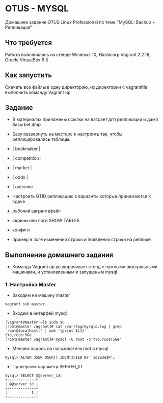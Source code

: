 # OTUS - MYSQL
Домашнее задание OTUS Linux Professional по теме "MySQL: Backup + Репликация"

## Что требуется
Работа выполнялась на стенде Windows 10, Hashicorp Vagrant 2.2.19, Oracle VirtualBox 6.3

## Как запустить
Скачать все файлы в одну директорию, из директории с vagrantfile выполнить команду Vagrant up

## Задание
* В материалах приложены ссылки на вагрант для репликации и дамп базы bet.dmp
* Базу развернуть на мастере и настроить так, чтобы реплицировались таблицы:
* | bookmaker |
* | competition |
* | market |
* | odds |
* | outcome

* Настроить GTID репликацию x варианты которые принимаются к сдаче
* рабочий вагрантафайл
* скрины или логи SHOW TABLES
* конфиги
* пример в логе изменения строки и появления строки на реплике

## Выполнение домашнего задания
* Команда Vagrant up разворачивает стенд с нужными виртуальными машинами, и установленным и запущеным mysql
### 1. Настройка Master
* Заходим на машину master
```
vagrant ssh master
```
* Входим в интерфей mysql
```
[vagrant@master ~]$ sudo su
[root@master vagrant]# cat /var/log/mysqld.log | grep 'root@localhost:' | awk '{print $11}'
tYo,ruos!5Ge
[root@master vagrant]# mysql -u root -p'tYo,ruos!5Ge'
```
* Меняем пароль на пользователя root в mysql
```
mysql> ALTER USER USER() IDENTIFIED BY '1q2w3e$R';
```
* Проверяем параметр SERVER_ID
```
mysql> SELECT @@server_id;
+-------------+
| @@server_id |
+-------------+
|           1 |
+-------------+
```
